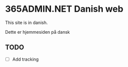 # 365ADMIN.NET Danish web
This site is in danish.

Dette er hjemmesiden på dansk

## TODO

- [ ] Add tracking
